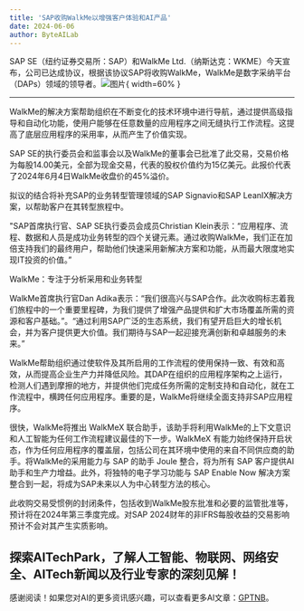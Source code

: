 ```yaml
---
title: 'SAP收购WalkMe以增强客户体验和AI产品'
date: 2024-06-06
author: ByteAILab
---
```


SAP SE（纽约证券交易所：SAP）和WalkMe Ltd.（纳斯达克：WKME）今天宣布，公司已达成协议，根据该协议SAP将收购WalkMe，WalkMe是数字采纳平台（DAPs）领域的领导者。![图片](https://ai-techpark.com/wp-content/uploads/2024/06/SAP-Acquires-960x540.jpg){ width=60% }

---
WalkMe的解决方案帮助组织在不断变化的技术环境中进行导航，通过提供高级指导和自动化功能，使用户能够在任意数量的应用程序之间无缝执行工作流程。这提高了底层应用程序的采用率，从而产生了价值实现。

SAP SE的执行委员会和监事会以及WalkMe的董事会已批准了此交易，交易价格为每股14.00美元，全部为现金交易，代表的股权价值约为15亿美元。此报价代表了2024年6月4日WalkMe收盘价的45%溢价。

拟议的结合将补充SAP的业务转型管理领域的SAP Signavio和SAP LeanIX解决方案，以帮助客户在其转型旅程中。

"SAP首席执行官、SAP SE执行委员会成员Christian Klein表示：“应用程序、流程、数据和人员是成功业务转型的四个关键元素。通过收购WalkMe，我们正在加倍支持我们的最终用户，帮助他们快速采用新解决方案和功能，从而最大限度地实现IT投资的价值。”

WalkMe：专注于分析采用和业务转型

WalkMe首席执行官Dan Adika表示：“我们很高兴与SAP合作。此次收购标志着我们旅程中的一个重要里程碑，为我们提供了增强产品提供和扩大市场覆盖所需的资源和客户基础。”。“通过利用SAP广泛的生态系统，我们有望开启巨大的增长机会，并为客户提供更大价值。我们期待与SAP一起迎接充满创新和卓越服务的未来。”

WalkMe帮助组织通过使软件及其所启用的工作流程的使用保持一致、有效和高效，从而提高企业生产力并降低风险。其DAP在组织的应用程序架构之上运行，检测人们遇到摩擦的地方，并提供他们完成任务所需的定制支持和自动化，就在工作流程中，横跨任何应用程序。重要的是，WalkMe将继续全面支持非SAP应用程序。

很快，WalkMe将推出 WalkMeX 联合助手，该助手将利用WalkMe的上下文意识和人工智能为任何工作流程建议最佳的下一步。WalkMeX 有能力始终保持开启状态，作为任何应用程序的覆盖层，包括公司在其环境中使用的来自不同供应商的助手。将WalkMe的采用能力与 SAP 的助手 Joule 整合，将为所有 SAP 客户提供AI助手和生产力增益。此外，将独特的电子学习功能与 SAP Enable Now 解决方案整合到一起，将成为SAP未来以人为中心转型方法的核心。

此收购交易受惯例的封闭条件，包括收到WalkMe股东批准和必要的监管批准等，预计将在2024年第三季度完成。对SAP 2024财年的非IFRS每股收益的交易影响预计不会对其产生实质影响。

探索AITechPark，了解人工智能、物联网、网络安全、AITech新闻以及行业专家的深刻见解！
---
感谢阅读！如果您对AI的更多资讯感兴趣，可以查看更多AI文章：[GPTNB](https://gptnb.com)。